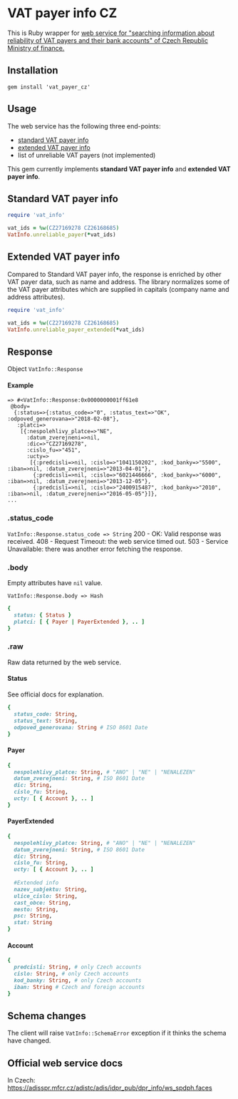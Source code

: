 # VAT payer info CZ
This is Ruby wrapper for [web service for "searching information about reliability of VAT payers and their bank accounts" of Czech Republic Ministry of finance.](http://www.etrzby.cz/cs/index)

## Installation
`gem install 'vat_payer_cz'`

## Usage
The web service has the following three end-points:
- [standard VAT payer info](#standard)
- [extended VAT payer info](#extended)
- list of unreliable VAT payers (not implemented)

This gem currently implements **standard VAT payer info** and **extended VAT payer info**.

## <a name="standard">Standard VAT payer info</a>
```ruby
require 'vat_info'

vat_ids = %w(CZ27169278 CZ26168685)
VatInfo.unreliable_payer(*vat_ids)
```
## <a name="extended">Extended VAT payer info</a>
Compared to Standard VAT payer info, the response is enriched by other VAT payer data, such as name and address.
The library normalizes some of the VAT payer attributes which are supplied in capitals (company name and address attributes).
```ruby
require 'vat_info'

vat_ids = %w(CZ27169278 CZ26168685)
VatInfo.unreliable_payer_extended(*vat_ids)
```

## Response
Object `VatInfo::Response`

#### Example
```shell
=> #<VatInfo::Response:0x0000000001ff61e8
 @body=
  {:status=>{:status_code=>"0", :status_text=>"OK", :odpoved_generovana=>"2018-02-08"},
   :platci=>
    [{:nespolehlivy_platce=>"NE",
      :datum_zverejneni=>nil,
      :dic=>"CZ27169278",
      :cislo_fu=>"451",
      :ucty=>
       [{:predcisli=>nil, :cislo=>"1041150202", :kod_banky=>"5500", :iban=>nil, :datum_zverejneni=>"2013-04-01"},
        {:predcisli=>nil, :cislo=>"6021446666", :kod_banky=>"6000", :iban=>nil, :datum_zverejneni=>"2013-12-05"},
        {:predcisli=>nil, :cislo=>"2400915487", :kod_banky=>"2010", :iban=>nil, :datum_zverejneni=>"2016-05-05"}]},
...
```
### .status_code
`VatInfo::Response.status_code => String`
200 - OK: Valid response was received.
408 - Request Timeout: the web service timed out.
503 - Service Unavailable: there was another error fetching the response.

### .body
Empty attributes have `nil` value.

`VatInfo::Response.body => Hash`
```ruby
{
  status: { Status }
  platci: [ { Payer | PayerExtended }, .. ]
}
```

### .raw
Raw data returned by the web service.

#### Status
See official docs for explanation.
```ruby
{
  status_code: String,
  status_text: String,
  odpoved_generovana: String # ISO 8601 Date
}
```
#### Payer
```ruby
{
  nespolehlivy_platce: String, # "ANO" | "NE" | "NENALEZEN"
  datum_zverejneni: String, # ISO 8601 Date
  dic: String,
  cislo_fu: String,
  ucty: [ { Account }, .. ]
}
```
#### PayerExtended
```ruby
{
  nespolehlivy_platce: String, # "ANO" | "NE" | "NENALEZEN"
  datum_zverejneni: String, # ISO 8601 Date
  dic: String,
  cislo_fu: String,
  ucty: [ { Account }, .. ]
  
  #Extended info
  nazev_subjektu: String,
  ulice_cislo: String,
  cast_obce: String,
  mesto: String,
  psc: String,
  stat: String
}
```
#### Account
```ruby
{
  predcisli: String, # only Czech accounts
  cislo: String, # only Czech accounts
  kod_banky: String, # only Czech accounts
  iban: String # Czech and foreign accounts
}
```

## Schema changes
The client will raise `VatInfo::SchemaError` exception if it thinks the schema have changed.

## Official web service docs
In Czech: https://adisspr.mfcr.cz/adistc/adis/idpr_pub/dpr_info/ws_spdph.faces
